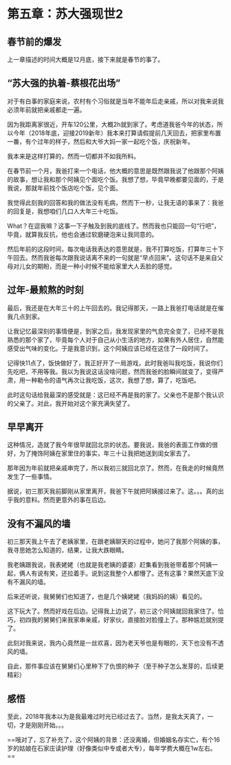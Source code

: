 # 第五章：苏大强现世2

## 春节前的爆发

上一章描述的时间大概是12月底，接下来就是春节的事了。

## “苏大强的执着-蔡根花出场”
对于有白事的家庭来说，农村有个习俗就是当年不能年后走亲戚，所以对我来说我必须年前就把亲戚都走一遍。

因为我距离家很近，开车120公里，大概2h就到家了。考虑道我爸今年的状态，所以今年（2018年底，迎接2019新年）我本来打算请假提前几天回去，把家里布置一番，有个过年的样子，然后和大爷大妈一家一起吃个饭，庆祝新年。

我本来是这样打算的，然而一切都并不如我所料。

在春节前一个月，我爸打来一个电话，他大概的意思是既然跟我说了他跟那个阿姨的故事，想让我和那个阿姨见个面吃个饭。我想了想，毕竟早晚都要见面的，于是我说，那就年前找个饭店吃个饭，见个面。

我觉得此刻我的回答和我的做法没有毛病，然而下一秒，让我无语的事来了：我爸的回复是，我想咱们几口人大年三十吃饭。

What？在逗我嘛？这事一下子触及到我的底线了。然而我也只能回一句“行吧”，毕竟，就算我反抗，他也会通过软磨硬泡来让我同意的。

然后年前的这段时间，每次电话我表达的意思就是，我不打算吃饭，打算年三十下午回去。然而我爸每次跟我说话离不来的一句就是“早点回来”。这句话不是来自父母对儿女的期盼，而是一种小时候不能给家里大人丢脸的感觉。

## 过年-最煎熬的时刻
最后，我还是在大年三十的上午回去的。我记得那天，一路上我爸打电话就是在催我几点到家。

让我记忆最深刻的事情便是，到家之后，我发现家里的气息完全变了，已经不是我熟悉的那个家了，毕竟每个人对于自己从小生活的地方，如果有外人居住，自然能感受出气味的变化。于是我意识到，这个阿姨应该已经在这住了一段时间了。

记得快11点了，饭快做好了，我正好开了一局游戏，此时我爸叫我吃饭，我说你们先吃吧，不用等我。我以为我说这话没啥问题，然而我爸的脸瞬间就变了，变得严肃，用一种勒令的语气再次让我吃饭，这次，我想了想，算了，吃饭吧。

此时这句话给我最深的感受就是：这已经不再是我的家了。父亲也不是那个我认识的父亲了。对此，我开始对这个家充满失望了。

## 早早离开

这种情况，造就了我今年很早就回北京的状态。要我说，我爸的表面工作做的很好，为了掩饰阿姨在家里住的事实，年三十让我把她送到闺女家去了。

那年因为年前就把亲戚串完了，所以我初三就回北京了。然而，在我走的时候竟然发生了一些事情。

据说，初三那天我前脚刚从家里离开，我爸下午就把阿姨接过来了。这。。。真的出乎我的意料。然而更意外的事在后边。

## 没有不漏风的墙

初三那天我上午去了老姨家里，在跟老姨聊天的过程中，她问了我那个阿姨的事，我寻思她怎么知道的，结果，让我大跌眼睛。

我老姨跟我说，我表姥姥（也就是我老姨的婆婆）赶集看到我爸带着那个阿姨一起，俩人有说有笑，还拉着手。说到这我整个人都懵了。还有这事？果然天底下没有不漏风的墙。

后来还听说，我舅舅们也知道了，也是几个姨姥姥（我妈妈的姨）看见的。

这下玩大了。然而好戏在后边。记得我上边说了，初三这个阿姨就回我家住了。恰巧，初四我的舅舅们来我家串亲戚，好家伙，直接脸对脸撞上了。那种尴尬就别提了。

此刻对我来说，我内心竟然是一丝欢喜，因为老天爷也是有眼的，天下也没有不透风的墙。

自此，那件事应该在舅舅们心里种下了仇恨的种子（至于种子怎么发芽的，后续更精彩）

## 感悟
至此，2018年我本以为是我最难过时光已经过去了。当然，是我太天真了，一切，才是刚刚开始。。。

==哦对了，忘了补充了，这个阿姨的背景：还没离婚，但婚姻名存实亡，有个16岁的姑娘在石家庄读护理（好像类似中专或者大专），每年学费大概在1w左右。==


